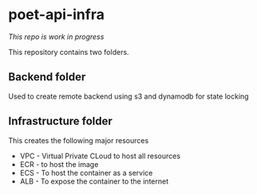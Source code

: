 # poet-api-infra

_This repo is work in progress_

This repository contains two folders. 

## Backend folder
Used to create remote backend using s3 and dynamodb for state locking

## Infrastructure folder
This creates the following major resources

- VPC - Virtual Private CLoud to host all resources
- ECR - to host the image
- ECS - To host the container as a service
- ALB - To expose the container to the internet

